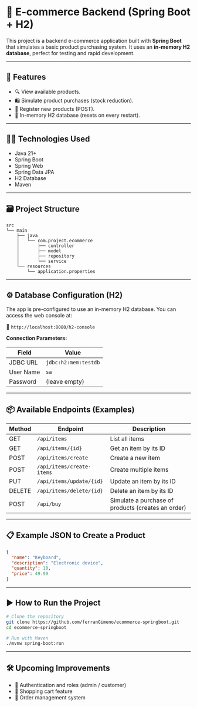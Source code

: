 # 🛒 E-commerce Backend (Spring Boot + H2)

This project is a backend e-commerce application built with **Spring Boot** that simulates a basic product purchasing system. It uses an **in-memory H2 database**, perfect for testing and rapid development.

---

## 🚀 Features

- 🔍 View available products.
- 🛍️ Simulate product purchases (stock reduction).
- 🧾 Register new products (POST).
- 🧹 In-memory H2 database (resets on every restart).

---

## 🧑‍💻 Technologies Used

- Java 21+
- Spring Boot
- Spring Web
- Spring Data JPA
- H2 Database
- Maven

---

## 🗃️ Project Structure

```
src
└── main
    ├── java
    │   └── com.project.ecommerce
    │       ├── controller
    │       ├── model
    │       ├── repository
    │       └── service
    └── resources
        └── application.properties
```

---

## ⚙️ Database Configuration (H2)

The app is pre-configured to use an in-memory H2 database. You can access the web console at:

📍 `http://localhost:8080/h2-console`

**Connection Parameters:**

| Field        | Value                |
|--------------|----------------------|
| JDBC URL     | `jdbc:h2:mem:testdb` |
| User Name    | `sa`                 |
| Password     | (leave empty)        |

---

## 📦 Available Endpoints (Examples)

| Method | Endpoint                  | Description                                         |
|--------|---------------------------|-----------------------------------------------------|
| GET    | `/api/items`              | List all items                                      |
| GET    | `/api/items/{id}`         | Get an item by its ID                              |
| POST   | `/api/items/create`       | Create a new item                                  |
| POST   | `/api/items/create-items` | Create multiple items                              |
| PUT    | `/api/items/update/{id}`  | Update an item by its ID                           |
| DELETE | `/api/items/delete/{id}`  | Delete an item by its ID                           |
| POST   | `/api/buy`                | Simulate a purchase of products (creates an order) |

---

## 📋 Example JSON to Create a Product

```json
{
  "name": "Keyboard",
  "description": "Electronic device",
  "quantity": 10,
  "price": 49.99
}
```

---

## ▶️ How to Run the Project

```bash
# Clone the repository
git clone https://github.com/ferranGimeno/ecommerce-springboot.git
cd ecommerce-springboot

# Run with Maven
./mvnw spring-boot:run
```

---

## 🛠 Upcoming Improvements

- 🔐 Authentication and roles (admin / customer)
- 🛒 Shopping cart feature
- 🧾 Order management system
